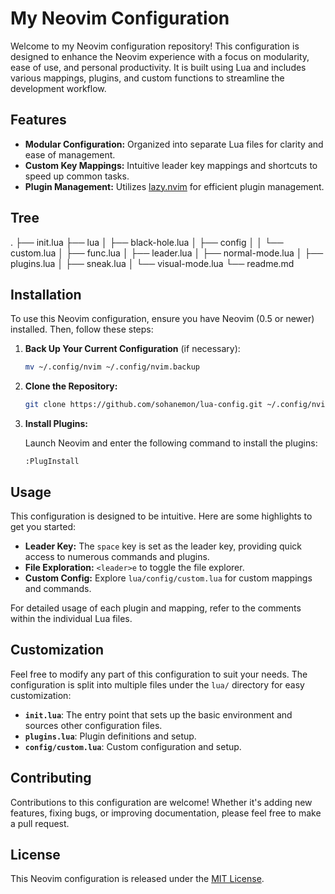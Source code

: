 # My Neovim Configuration

Welcome to my Neovim configuration repository! This configuration is designed to enhance the Neovim experience with a focus on modularity, ease of use, and personal productivity. It is built using Lua and includes various mappings, plugins, and custom functions to streamline the development workflow.

## Features

- **Modular Configuration:** Organized into separate Lua files for clarity and ease of management.
- **Custom Key Mappings:** Intuitive leader key mappings and shortcuts to speed up common tasks.
- **Plugin Management:** Utilizes [lazy.nvim](https://github.com/folke/lazy.nvim) for efficient plugin management.

## Tree

.
├── init.lua
├── lua
│   ├── black-hole.lua
│   ├── config
│   │   └── custom.lua
│   ├── func.lua
│   ├── leader.lua
│   ├── normal-mode.lua
│   ├── plugins.lua
│   ├── sneak.lua
│   └── visual-mode.lua
└── readme.md


## Installation

To use this Neovim configuration, ensure you have Neovim (0.5 or newer) installed. Then, follow these steps:

1. **Back Up Your Current Configuration** (if necessary):

   ```sh
   mv ~/.config/nvim ~/.config/nvim.backup
   ```

2. **Clone the Repository:**

   ```sh
   git clone https://github.com/sohanemon/lua-config.git ~/.config/nvim
   ```

3. **Install Plugins:**

   Launch Neovim and enter the following command to install the plugins:

   ```vim
   :PlugInstall
   ```

## Usage

This configuration is designed to be intuitive. Here are some highlights to get you started:

- **Leader Key:** The `space` key is set as the leader key, providing quick access to numerous commands and plugins.
- **File Exploration:** `<leader>e` to toggle the file explorer.
- **Custom Config:** Explore `lua/config/custom.lua` for custom mappings and commands.

For detailed usage of each plugin and mapping, refer to the comments within the individual Lua files.

## Customization

Feel free to modify any part of this configuration to suit your needs. The configuration is split into multiple files under the `lua/` directory for easy customization:

- **`init.lua`**: The entry point that sets up the basic environment and sources other configuration files.
- **`plugins.lua`**: Plugin definitions and setup.
- **`config/custom.lua`**: Custom configuration and setup.

## Contributing

Contributions to this configuration are welcome! Whether it's adding new features, fixing bugs, or improving documentation, please feel free to make a pull request.

## License

This Neovim configuration is released under the [MIT License](LICENSE).